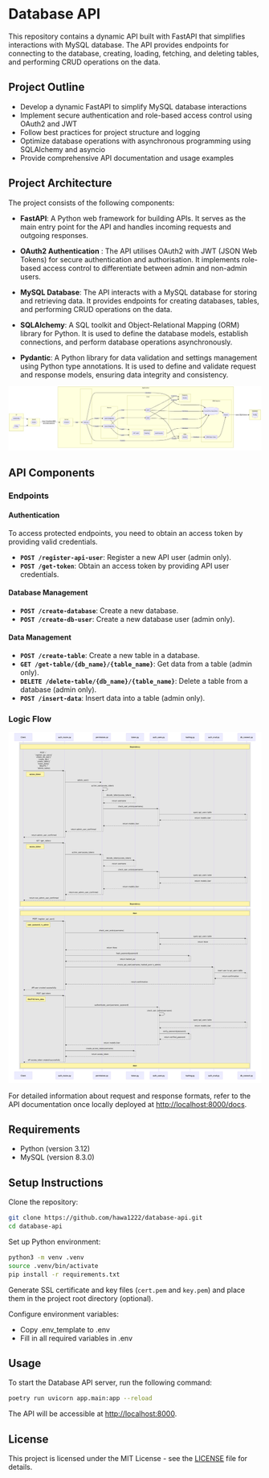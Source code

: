 # Database API

This repository contains a dynamic API built with FastAPI that simplifies interactions with MySQL database. The API provides endpoints for connecting to the database, creating, loading, fetching, and deleting tables, and performing CRUD operations on the data.

## Project Outline

- Develop a dynamic FastAPI to simplify MySQL database interactions
- Implement secure authentication and role-based access control using OAuth2 and JWT
- Follow best practices for project structure and logging
- Optimize database operations with asynchronous programming using SQLAlchemy and asyncio
- Provide comprehensive API documentation and usage examples

## Project Architecture

The project consists of the following components:

- **FastAPI**: A Python web framework for building APIs. It serves as the main entry point for the API and handles incoming requests and outgoing responses.

- **OAuth2 Authentication** : The API utilises OAuth2 with JWT (JSON Web Tokens) for secure authentication and authorisation. It implements role-based access control to differentiate between admin and non-admin users.

- **MySQL Database**: The API interacts with a MySQL database for storing and retrieving data. It provides endpoints for creating databases, tables, and performing CRUD operations on the data.

- **SQLAlchemy**: A SQL toolkit and Object-Relational Mapping (ORM) library for Python. It is used to define the database models, establish connections, and perform database operations asynchronously.

- **Pydantic**: A Python library for data validation and settings management using Python type annotations. It is used to define and validate request and response models, ensuring data integrity and consistency.

![Architecture Diagram](./diagrams/architecture.png)

## API Components

### Endpoints

#### Authentication

To access protected endpoints, you need to obtain an access token by providing valid credentials.

- **`POST /register-api-user`**: Register a new API user (admin only).
- **`POST /get-token`**: Obtain an access token by providing API user credentials.

#### Database Management

- **`POST /create-database`**: Create a new database.
- **`POST /create-db-user`**: Create a new database user (admin only).

#### Data Management

- **`POST /create-table`**: Create a new table in a database.
- **`GET /get-table/{db_name}/{table_name}`**: Get data from a table (admin only).
- **`DELETE /delete-table/{db_name}/{table_name}`**: Delete a table from a database (admin only).
- **`POST /insert-data`**: Insert data into a table (admin only).

### Logic Flow

![Endpoint Diagram](./diagrams/api_routes.png)

For detailed information about request and response formats, refer to the API documentation once locally deployed at [http://localhost:8000/docs](http://localhost:8000/docs/).

## Requirements

- Python (version 3.12)
- MySQL (version 8.3.0)

## Setup Instructions

Clone the repository:

```bash
git clone https://github.com/hawa1222/database-api.git
cd database-api
```

Set up Python environment:

``` bash
python3 -m venv .venv
source .venv/bin/activate
pip install -r requirements.txt
```

Generate SSL certificate and key files (`cert.pem` and `key.pem`) and place them in the project root directory (optional).

Configure environment variables:

- Copy .env_template to .env
- Fill in all required variables in .env

## Usage

To start the Database API server, run the following command:

```bash
poetry run uvicorn app.main:app --reload
```

The API will be accessible at [http://localhost:8000](http://localhost:8000).

## License

This project is licensed under the MIT License - see the [LICENSE](LICENSE.txt) file for details.
